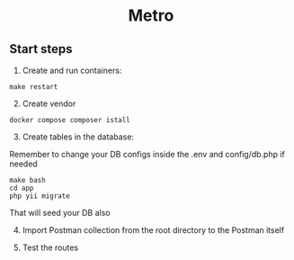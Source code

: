 <h1 align="center">Metro</h1>

<h2> Start steps</h2>

1. Create and run containers:

```make restart```

2. Create vendor

```docker compose composer istall``` 

3. Create tables in the database:

<p> Remember to change your DB configs inside the .env and config/db.php if needed</p>

```make bash```<br>
```cd app```<br>
```php yii migrate```<br>

<p>That will seed your DB also</p>


4. Import Postman collection from the root directory to the Postman itself

5. Test the routes


